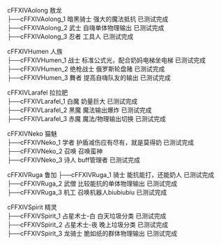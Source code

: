 cFFXIVAolong 敖龙  
  ├──cFFXIVAolong_1 暗黑骑士 强大的魔法抵抗 已测试完成  
  ├──cFFXIVAolong_2 武士 自嗨单体物理输出 已测试完成  
  ├──cFFXIVAolong_3 忍者 工具人 已测试完成  

cFFXIVHumen 人族  
  ├──cFFXIVHumen_1 战士 标准公式光，配合奶妈电梯坐电梯 已测试完成  
  ├──cFFXIVHumen_2 绝枪战士 俄罗斯轮盘赌 已测试完成  
  ├──cFFXIVHumen_3 舞者 提高自嗨队友的输出 已测试完成  

cFFXIVLarafel 拉拉肥  
  ├──cFFXIVLarafel_1 白魔 奶量巨大 已测试完成  
  ├──cFFXIVLarafel_2 黑魔 魔法输出爆炸 已测试完成  
  ├──cFFXIVLarafel_3 赤魔 魔法/物理输出切换 已测试完成  

cFFXIVNeko 猫魅  
  ├──cFFXIVNeko_1 学者 护盾减伤应有尽有，就是莫得奶 已测试完成  
  ├──cFFXIVNeko_2 召唤 召唤蛮神  
  ├──cFFXIVNeko_3 诗人 buff管理者 已测试完成  

cFFXIVRuga 鲁加
  ├──cFFXIVRuga_1 骑士 能抗能打，还能奶人 已测试完成  
  ├──cFFXIVRuga_2 武僧 比较能抗的单体物理输出 已测试完成  
  ├──cFFXIVRuga_3 机工 召唤机器人biubiubiu 已测试完成   

cFFXIVSpirit 精灵  
  ├──cFFXIVSpirit_1 占星术士-白 白天垃圾分类 已测试完成  
  ├──cFFXIVSpirit_2 占星术士-夜 晚上垃圾分类 已测试完成  
  ├──cFFXIVSpirit_3 龙骑士 脆如纸的群体物理输出 已测试完成  